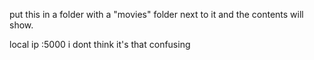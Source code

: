 put this in a folder with a "movies" folder next to it and the contents will show.

local ip :5000
i dont think it's that confusing
